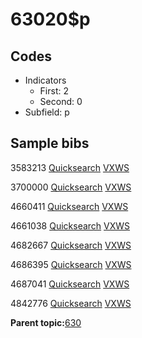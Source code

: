 # 63020$p

## Codes

-   Indicators
    -   First: 2
    -   Second: 0
-   Subfield: p

## Sample bibs

3583213 [Quicksearch](https://search.library.yale.edu/catalog/3583213) [VXWS](http://prodorbis.library.yale.edu:7014/vxws/GetHoldingsService?bibId=3583213)

3700000 [Quicksearch](https://search.library.yale.edu/catalog/3700000) [VXWS](http://prodorbis.library.yale.edu:7014/vxws/GetHoldingsService?bibId=3700000)

4660411 [Quicksearch](https://search.library.yale.edu/catalog/4660411) [VXWS](http://prodorbis.library.yale.edu:7014/vxws/GetHoldingsService?bibId=4660411)

4661038 [Quicksearch](https://search.library.yale.edu/catalog/4661038) [VXWS](http://prodorbis.library.yale.edu:7014/vxws/GetHoldingsService?bibId=4661038)

4682667 [Quicksearch](https://search.library.yale.edu/catalog/4682667) [VXWS](http://prodorbis.library.yale.edu:7014/vxws/GetHoldingsService?bibId=4682667)

4686395 [Quicksearch](https://search.library.yale.edu/catalog/4686395) [VXWS](http://prodorbis.library.yale.edu:7014/vxws/GetHoldingsService?bibId=4686395)

4687041 [Quicksearch](https://search.library.yale.edu/catalog/4687041) [VXWS](http://prodorbis.library.yale.edu:7014/vxws/GetHoldingsService?bibId=4687041)

4842776 [Quicksearch](https://search.library.yale.edu/catalog/4842776) [VXWS](http://prodorbis.library.yale.edu:7014/vxws/GetHoldingsService?bibId=4842776)

**Parent topic:**[630](../../tags/630/630.md)

